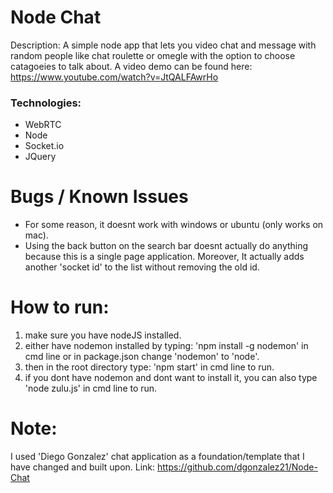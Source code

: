 # Node Chat

Description:
A simple node app that lets you video chat and message with random people like chat roulette or omegle with the option to choose catagoeies to talk about. 
A video demo can be found here: https://www.youtube.com/watch?v=JtQALFAwrHo

### Technologies:
- WebRTC
- Node
- Socket.io
- JQuery

# Bugs / Known Issues
- For some reason, it doesnt work with windows or ubuntu (only works on mac).
- Using the back button on the search bar doesnt actually do anything because this is a single page application.
Moreover, It actually adds another 'socket id' to the list without removing the old id.

# How to run: 
1. make sure you have nodeJS installed.
2. either have nodemon installed by typing: 'npm install -g nodemon' in cmd line or in package.json change 'nodemon' to 'node'.
3. then in the root directory type: 'npm start' in cmd line to run.
4. if you dont have nodemon and dont want to install it, you can also type 'node zulu.js' in cmd line to run.

# Note: 
I used 'Diego Gonzalez' chat application as a foundation/template that I have changed and built upon. Link: https://github.com/dgonzalez21/Node-Chat
